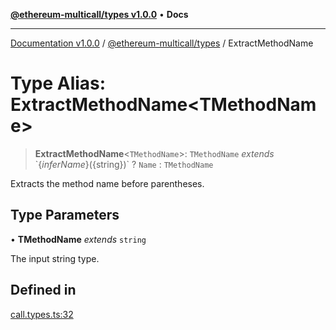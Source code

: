 [**@ethereum-multicall/types v1.0.0**](../README.md) • **Docs**

***

[Documentation v1.0.0](../../../packages.md) / [@ethereum-multicall/types](../README.md) / ExtractMethodName

# Type Alias: ExtractMethodName\<TMethodName\>

> **ExtractMethodName**\<`TMethodName`\>: `TMethodName` *extends* \`$\{infer Name\}($\{string\})\` ? `Name` : `TMethodName`

Extracts the method name before parentheses.

## Type Parameters

• **TMethodName** *extends* `string`

The input string type.

## Defined in

[call.types.ts:32](https://github.com/niZmosis/ethereum-multicall/blob/2a2d077a99c23b464a4e40dd6375d06ce98594bd/packages/types/src/call.types.ts#L32)
